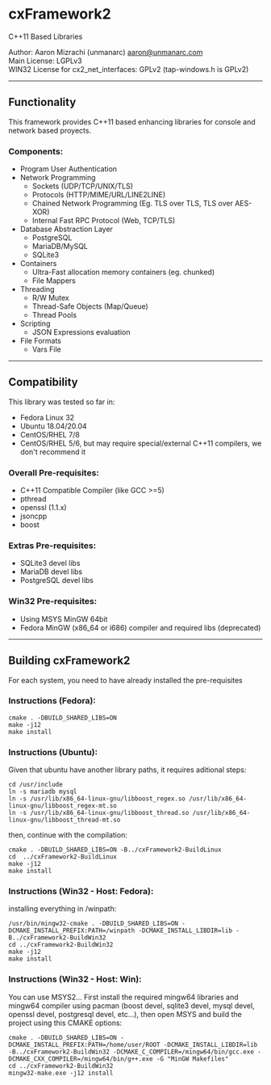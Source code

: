 # cxFramework2 

C++11 Based Libraries  
  
Author: Aaron Mizrachi (unmanarc) <aaron@unmanarc.com>   
Main License: LGPLv3   
WIN32 License for cx2_net_interfaces: GPLv2 (tap-windows.h is GPLv2)  


***
## Functionality

This framework provides C++11 based enhancing libraries for console and network based proyects.

### Components:

* Program User Authentication
* Network Programming
  * Sockets (UDP/TCP/UNIX/TLS)
  * Protocols (HTTP/MIME/URL/LINE2LINE)
  * Chained Network Programming (Eg. TLS over TLS, TLS over AES-XOR)
  * Internal Fast RPC Protocol (Web, TCP/TLS)
* Database Abstraction Layer
  * PostgreSQL
  * MariaDB/MySQL
  * SQLite3
* Containers
  * Ultra-Fast allocation memory containers (eg. chunked)
  * File Mappers
* Threading
  * R/W Mutex
  * Thread-Safe Objects (Map/Queue)
  * Thread Pools
* Scripting
  * JSON Expressions evaluation
* File Formats
  * Vars File

***
## Compatibility

This library was tested so far in:

* Fedora Linux 32
* Ubuntu 18.04/20.04
* CentOS/RHEL 7/8
* CentOS/RHEL 5/6, but may require special/external C++11 compilers, we don't recommend it

### Overall Pre-requisites:

* C++11 Compatible Compiler (like GCC >=5)
* pthread
* openssl (1.1.x)
* jsoncpp
* boost

### Extras Pre-requisites:

* SQLite3 devel libs
* MariaDB devel libs
* PostgreSQL devel libs

### Win32 Pre-requisites:

* Using MSYS MinGW 64bit
* Fedora MinGW (x86_64 or i686) compiler and required libs (deprecated)

***
## Building cxFramework2

For each system, you need to have already installed the pre-requisites

### Instructions (Fedora):

```
cmake . -DBUILD_SHARED_LIBS=ON
make -j12
make install
```

### Instructions (Ubuntu):

Given that ubuntu have another library paths, it requires aditional steps:

```
cd /usr/include
ln -s mariadb mysql
ln -s /usr/lib/x86_64-linux-gnu/libboost_regex.so /usr/lib/x86_64-linux-gnu/libboost_regex-mt.so
ln -s /usr/lib/x86_64-linux-gnu/libboost_thread.so /usr/lib/x86_64-linux-gnu/libboost_thread-mt.so
```

then, continue with the compilation:
```
cmake . -DBUILD_SHARED_LIBS=ON -B../cxFramework2-BuildLinux
cd  ../cxFramework2-BuildLinux
make -j12
make install
```
### Instructions (Win32 - Host: Fedora):

installing everything in /winpath:

```
/usr/bin/mingw32-cmake . -DBUILD_SHARED_LIBS=ON -DCMAKE_INSTALL_PREFIX:PATH=/winpath -DCMAKE_INSTALL_LIBDIR=lib -B../cxFramework2-BuildWin32
cd ../cxFramework2-BuildWin32
make -j12
make install
```


### Instructions (Win32 - Host: Win):

You can use MSYS2... First install the required mingw64 libraries and mingw64 compiler using pacman (boost devel, sqlite3 devel, mysql devel, openssl devel, postgresql devel, etc...), then open MSYS and build the project using this CMAKE options:

```
cmake . -DBUILD_SHARED_LIBS=ON -DCMAKE_INSTALL_PREFIX:PATH=/home/user/ROOT -DCMAKE_INSTALL_LIBDIR=lib -B../cxFramework2-BuildWin32 -DCMAKE_C_COMPILER=/mingw64/bin/gcc.exe -DCMAKE_CXX_COMPILER=/mingw64/bin/g++.exe -G "MinGW Makefiles"
cd ../cxFramework2-BuildWin32
mingw32-make.exe -j12 install
```




